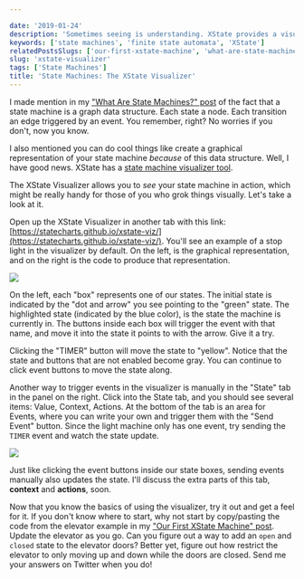 ```yaml
---

date: '2019-01-24'
description: 'Sometimes seeing is understanding. XState provides a visualizer tool that allows us to see our state machine as a graphical interface, and not just code.'
keywords: ['state machines', 'finite state automata', 'XState']
relatedPostsSlugs: ['our-first-xstate-machine', 'what-are-state-machines']
slug: 'xstate-visualizer'
tags: ['State Machines']
title: 'State Machines: The XState Visualizer'
---
```


I made mention in my ["What Are State Machines?" post](/what-are-state-machines) of the fact that a state machine is a graph data structure. Each state a node. Each transition an edge triggered by an event. You remember, right? No worries if you don't, now you know.

I also mentioned you can do cool things like create a graphical representation of your state machine _because_ of this data structure. Well, I have good news. XState has a [state machine visualizer tool](https://statecharts.github.io/xstate-viz/).

The XState Visualizer allows you to _see_ your state machine in action, which might be really handy for those of you who grok things visually. Let's take a look at it.

Open up the XState Visualizer in another tab with this link: [https://statecharts.github.io/xstate-viz/](https://statecharts.github.io/xstate-viz/). You'll see an example of a stop light in the visualizer by default. On the left, is the graphical representation, and on the right is the code to produce that representation.

![](/images/xstate_visualizer_init.png)

On the left, each "box" represents one of our states. The initial state is indicated by the "dot and arrow" you see pointing to the "green" state. The highlighted state (indicated by the blue color), is the state the machine is currently in. The buttons inside each box will trigger the event with that name, and move it into the state it points to with the arrow. Give it a try.

Clicking the "TIMER" button will move the state to "yellow". Notice that the state and buttons that are not enabled become gray. You can continue to click event buttons to move the state along.

Another way to trigger events in the visualizer is manually in the "State" tab in the panel on the right. Click into the State tab, and you should see several items: Value, Context, Actions. At the bottom of the tab is an area for Events, where you can write your own and trigger them with the "Send Event" button. Since the light machine only has one event, try sending the `TIMER` event and watch the state update.

![](/images/state_tab_open.png)

Just like clicking the event buttons inside our state boxes, sending events manually also updates the state. I'll discuss the extra parts of this tab, **context** and **actions**, soon.

Now that you know the basics of using the visualizer, try it out and get a feel for it. If you don't know where to start, why not start by copy/pasting the code from the elevator example in my ["Our First XState Machine" post](/our-first-xstate-machine). Update the elevator as you go. Can you figure out a way to add an `open` and `closed` state to the elevator doors? Better yet, figure out how restrict the elevator to only moving up and down while the doors are closed. Send me your answers on Twitter when you do!
